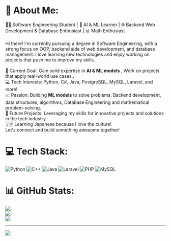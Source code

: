 # 💫 About Me:
👨‍💻 Software Engineering Student | 🤖 AI & ML Learner | 🌐 Backend Web Development & Database Enthusiast | 📊 Math Enthusiast<br><br>Hi there! I'm currently pursuing a degree in Software Engineering, with a strong focus on OOP, backend side of web development, and database management. I love learning new technologies and enjoy working on projects that push me to improve my skills.<br><br>🚀 Current Goal: Gain solid expertise in **AI & ML models** , Work on projects that apply real-world use cases..<br>💻 Tech Interests: Python, C#, Java, PostgreSQL, MySQL, Laravel, and more!<br>📈 Passion: Building **ML models** to solve problems, Backend development, data structures, algorithms, Database Engineering and mathematical problem-solving.<br>🎯 Future Projects: Leveraging my skills for innovative projects and solutions in the tech industry.<br>🇯🇵 Learning Japanese because I love the culture!<br>Let's connect and build something awesome together!


# 💻 Tech Stack:
![Python](https://img.shields.io/badge/python-3776AB.svg?style=for-the-badge&logo=python&logoColor=white) 
![C++](https://img.shields.io/badge/c++-%2300599C.svg?style=for-the-badge&logo=c%2B%2B&logoColor=white) ![Java](https://img.shields.io/badge/java-%23ED8B00.svg?style=for-the-badge&logo=openjdk&logoColor=white) ![Laravel](https://img.shields.io/badge/laravel-%23FF2D20.svg?style=for-the-badge&logo=laravel&logoColor=white) ![PHP](https://img.shields.io/badge/php-%23777BB4.svg?style=for-the-badge&logo=php&logoColor=white) ![MySQL](https://img.shields.io/badge/mysql-4479A1.svg?style=for-the-badge&logo=mysql&logoColor=white)
# 📊 GitHub Stats:
![](https://github-readme-stats.vercel.app/api?username=Ometh4049&theme=dark&hide_border=false&include_all_commits=true&count_private=true)<br/>
![](https://github-readme-streak-stats.herokuapp.com/?user=Ometh4049&theme=dark&hide_border=false)<br/>
![](https://github-readme-stats.vercel.app/api/top-langs/?username=Ometh4049&theme=dark&hide_border=false&include_all_commits=true&count_private=true&layout=compact)

---
[![](https://visitcount.itsvg.in/api?id=Ometh4049&icon=0&color=0)](https://visitcount.itsvg.in)

<!-- Proudly created with GPRM ( https://gprm.itsvg.in ) -->
